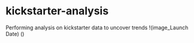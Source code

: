 # kickstarter-analysis
Performing analysis on kickstarter data to uncover trends
!(image_Launch Date) ()
